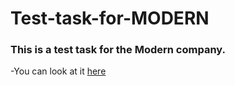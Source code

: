 # Test-task-for-MODERN
### This is a test task for the Modern company.
-You can look at it [here](https://grandmozer.github.io/Test-task-for-MODERN/)
